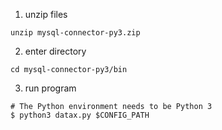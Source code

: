 1. unzip files

```
unzip mysql-connector-py3.zip
```

2. enter directory

```
cd mysql-connector-py3/bin
```


3. run program

```
# The Python environment needs to be Python 3
$ python3 datax.py $CONFIG_PATH
```

